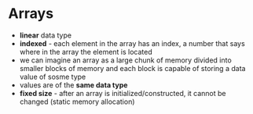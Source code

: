 # Arrays
- **linear** data type
- **indexed** - each element in the array has an index, a number that says where in the array the element is located
- we can imagine an array as a large chunk of memory divided into smaller blocks of memory and each block is capable of storing a data value of sosme type
- values are of the **same data type**
- **fixed size** - after an array is initialized/constructed, it cannot be changed (static memory allocation)
